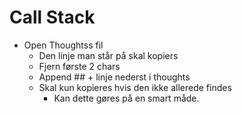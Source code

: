 # Call Stack

- Open Thoughtss fil 
  - Den linje man står på skal kopiers
  - Fjern første 2 chars
  - Append ## + linje nederst i thoughts
  - Skal kun kopieres hvis den ikke allerede findes
    - Kan dette gøres på en smart måde.

